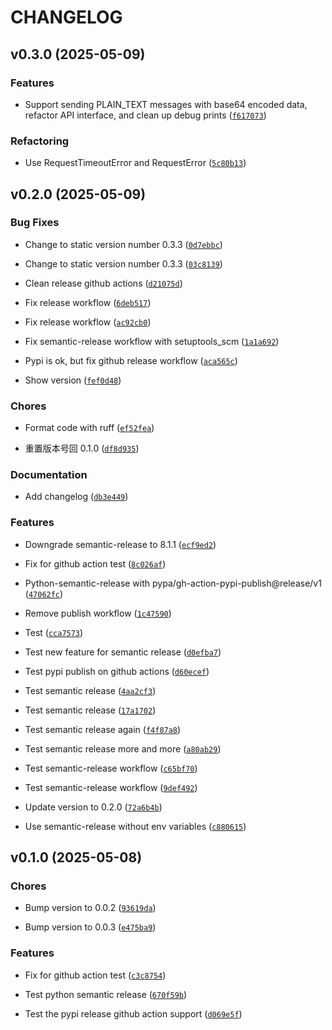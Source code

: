 # CHANGELOG


## v0.3.0 (2025-05-09)

### Features

- Support sending PLAIN_TEXT messages with base64 encoded data, refactor API interface, and clean up
  debug prints
  ([`f617073`](https://github.com/keying-one/mixin-client-private/commit/f617073799f76ee587f4bd6321823f47555924da))

### Refactoring

- Use RequestTimeoutError and RequestError
  ([`5c80b13`](https://github.com/keying-one/mixin-client-private/commit/5c80b1308ab9a4423315d6b2afa1889f8b45392b))


## v0.2.0 (2025-05-09)

### Bug Fixes

- Change to static version number 0.3.3
  ([`0d7ebbc`](https://github.com/keying-one/mixin-client-private/commit/0d7ebbcef7f961e4fecac2cf9d9ab887e1ec78bc))

- Change to static version number 0.3.3
  ([`03c8139`](https://github.com/keying-one/mixin-client-private/commit/03c8139511d5ec5d541d51745bb0c74410c4c5ee))

- Clean release github actions
  ([`d21075d`](https://github.com/keying-one/mixin-client-private/commit/d21075d91dd480780f95211bffada9d2ed40b0fc))

- Fix release workflow
  ([`6deb517`](https://github.com/keying-one/mixin-client-private/commit/6deb517aa122f08595984352de1169e670ee112f))

- Fix release workflow
  ([`ac92cb0`](https://github.com/keying-one/mixin-client-private/commit/ac92cb0c4196f6e5d87560f433d09b4706166547))

- Fix semantic-release workflow with setuptools_scm
  ([`1a1a692`](https://github.com/keying-one/mixin-client-private/commit/1a1a6927bb32247844ce956f7ab03d7b1348a1c8))

- Pypi is ok, but fix github release workflow
  ([`aca565c`](https://github.com/keying-one/mixin-client-private/commit/aca565c0459881295eae291b1d5a4742a431e60c))

- Show version
  ([`fef0d48`](https://github.com/keying-one/mixin-client-private/commit/fef0d48aa5a78aed3ee6c5e0143b821fb5fea73e))

### Chores

- Format code with ruff
  ([`ef52fea`](https://github.com/keying-one/mixin-client-private/commit/ef52fea9b615d820d57e75408c74660af2d2ea85))

- 重置版本号回 0.1.0
  ([`df8d935`](https://github.com/keying-one/mixin-client-private/commit/df8d9358dcd955a03830d8aa5ef8ef5f78c99b34))

### Documentation

- Add changelog
  ([`db3e449`](https://github.com/keying-one/mixin-client-private/commit/db3e449ad91b07f28bfc79b1d77aee708f4166c7))

### Features

- Downgrade semantic-release to 8.1.1
  ([`ecf9ed2`](https://github.com/keying-one/mixin-client-private/commit/ecf9ed2bb037ff0256744e389f722431ae47116c))

- Fix for github action test
  ([`8c026af`](https://github.com/keying-one/mixin-client-private/commit/8c026af422bebed1d85b0df87a7ad5d82dfcffe9))

- Python-semantic-release with pypa/gh-action-pypi-publish@release/v1
  ([`47062fc`](https://github.com/keying-one/mixin-client-private/commit/47062fca08131c1a90bae114b7be417720dcfe06))

- Remove publish workflow
  ([`1c47590`](https://github.com/keying-one/mixin-client-private/commit/1c47590ec12cb9c8628b2e53ed004d74be31c9d1))

- Test
  ([`cca7573`](https://github.com/keying-one/mixin-client-private/commit/cca7573064b5d7e304650c1edff1425e2caa283f))

- Test new feature for semantic release
  ([`d0efba7`](https://github.com/keying-one/mixin-client-private/commit/d0efba7ed6e82df1ec5f5a450073da1a35f82b67))

- Test pypi publish on github actions
  ([`d60ecef`](https://github.com/keying-one/mixin-client-private/commit/d60ecefacce5223b12baf00b2d6cf640e635b371))

- Test semantic release
  ([`4aa2cf3`](https://github.com/keying-one/mixin-client-private/commit/4aa2cf3809aca4ed4f983fbcfbfadb929a0348cf))

- Test semantic release
  ([`17a1702`](https://github.com/keying-one/mixin-client-private/commit/17a17027785e9bed931d4ee4e173e37d3c6b0b87))

- Test semantic release again
  ([`f4f87a8`](https://github.com/keying-one/mixin-client-private/commit/f4f87a8d02344f3b0e5365b493abe7ef13099310))

- Test semantic release more and more
  ([`a80ab29`](https://github.com/keying-one/mixin-client-private/commit/a80ab293a9707c9f9ed7bd6105b45eea590ea6a7))

- Test semantic-release workflow
  ([`c65bf70`](https://github.com/keying-one/mixin-client-private/commit/c65bf70d70c5e218f706e9e2fbb0868cff61d158))

- Test semantic-release workflow
  ([`9def492`](https://github.com/keying-one/mixin-client-private/commit/9def492c3e0def7baf08c13f3d5ce943d2db152b))

- Update version to 0.2.0
  ([`72a6b4b`](https://github.com/keying-one/mixin-client-private/commit/72a6b4b65dda929f78ec0556ceaef3c7a689bee9))

- Use semantic-release without env variables
  ([`c880615`](https://github.com/keying-one/mixin-client-private/commit/c88061538b2a7328acdd3d6111881a4687dbef84))


## v0.1.0 (2025-05-08)

### Chores

- Bump version to 0.0.2
  ([`93619da`](https://github.com/keying-one/mixin-client-private/commit/93619da14a472b1eddd067337dc2ae1ac37eaa3f))

- Bump version to 0.0.3
  ([`e475ba9`](https://github.com/keying-one/mixin-client-private/commit/e475ba9a2604cb671f36dbc85b001e0d6a013162))

### Features

- Fix for github action test
  ([`c3c8754`](https://github.com/keying-one/mixin-client-private/commit/c3c8754d16405180f094f6eabd61c90809d0d53f))

- Test python semantic release
  ([`670f59b`](https://github.com/keying-one/mixin-client-private/commit/670f59bd454d75e657c392d70f4de06f03cabf46))

- Test the pypi release github action support
  ([`d069e5f`](https://github.com/keying-one/mixin-client-private/commit/d069e5f49e0196aeb3143b4c6ec9e07ab508e6f2))
